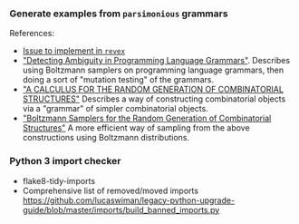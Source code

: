 ### Generate examples from `parsimonious` grammars
References:
- [Issue to implement in `revex`](https://github.com/lucaswiman/revex/issues/5)
- ["Detecting Ambiguity in Programming Language Grammars"](http://soft-dev.org/pubs/pdf/vasudevan_tratt__detecting_ambiguity_in_programming_language_grammars.pdf).
  Describes using Boltzmann samplers on programming language grammars, then doing a sort of "mutation testing" of the grammars.
- ["A CALCULUS FOR THE RANDOM GENERATION OF COMBINATORIAL STRUCTURES"](http://algo.inria.fr/flajolet/Publications/RR-1830.pdf) Describes a way of constructing combinatorial objects via a "grammar" of simpler combinatorial objects.
- ["Boltzmann Samplers for the Random Generation of Combinatorial Structures"](http://algo.inria.fr/flajolet/Publications/DuFlLoSc04.pdf) A more efficient way of sampling from the above constructions using Boltzmann distributions.

### Python 3 import checker
- flake8-tidy-imports
- Comprehensive list of removed/moved imports https://github.com/lucaswiman/legacy-python-upgrade-guide/blob/master/imports/build_banned_imports.py

